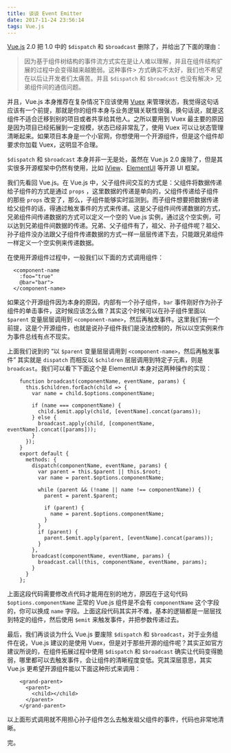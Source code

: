 ```yaml
---
title: 谈谈 Event Emitter
date: 2017-11-24 23:56:14
tags: Vue.js
---
```

[Vue.js](https://cn.vuejs.org/) 2.0 把 1.0 中的 `$dispatch` 和 `$broadcast` 删除了，并给出了下面的理由：

> 因为基于组件树结构的事件流方式实在是让人难以理解，并且在组件结构扩展的过程中会变得越来越脆弱。这种事件> 方式确实不太好，我们也不希望在以后让开发者们太痛苦。并且 `$dispatch` 和 `$broadcast` 也没有解决> 兄弟组件间的通信问题。

并且，Vue.js 本身推荐在复杂情况下应该使用  [Vuex](https://vuex.vuejs.org/)  来管理状态，我觉得这句话应该有一个前提，那就是你的组件本身与业务逻辑关联性很强，换句话说，就是这组件不适合迁移到别的项目或者共享给其他人。之所以要用到 Vuex 最主要的原因是因为项目已经拓展到一定规模，状态已经非常乱了，使用 Vuex 可以让状态管理清晰起来。如果项目本身是一个小官网，你想使用一个开源组件，但是这个组件却要求你加载 Vuex，这明显不合理。



`$dispatch` 和 `$broadcast` 本身并非一无是处，虽然在 Vue.js 2.0 废除了，但是其实很多开源框架中仍然有使用，比如 [iView](https://www.iviewui.com/)、[ElementUI](http://element.eleme.io/#/zh-CN) 等开源 UI 框架。



我们先看回 Vue.js。在 Vue.js 中，父子组件间交互的方式是：父组件将数据传递给子组件的方式是通过 `props` ，这里数据的传递是单向的，父组件传递给子组件的那些 `props` 改变了，那么，子组件能够实时监测到。而子组件想要把数据传递给父组件的话，得通过触发事件的方式来传递。这是父子组件间传递数据的方式，兄弟组件间传递数据的方式可以定义一个空的 Vue.js 实例，通过这个空实例，可以达到兄弟组件间数据的传递。兄弟、父子组件有了，祖父、孙子组件呢？祖父、孙子组件没办法跟父子组件传递数据的方式一样一层层传递下去，只能跟兄弟组件一样定义一个空实例来传递数据。



在使用开源组件过程中，一般我们以下面的方式调用组件：
```
  <component-name
    :foo="true"
    @bar="bar">
  </component-name>
```
如果这个开源组件因为本身的原因，内部有一个孙子组件，`bar` 事件刚好作为孙子组件的单击事件，这时候应该怎么做？其实这个时候可以在孙子组件里面以 `$parent` 变量层层调用到 `<component-name>`，然后再触发事件。这里我们有一个前提，这是个开源组件，也就是说孙子组件我们是没法控制的，所以以空实例来作为事件总线有点不现实。



上面我们说到的  “以 `$parent` 变量层层调用到 `<component-name>`，然后再触发事件”  其实就是 `dispatch` 而相反以 `$children` 层层调用到特定子元素，则是 `broadcast`。我们可以看下下面这个是 ElementUI 本身对这两种操作的实现：
```
    function broadcast(componentName, eventName, params) {
      this.$children.forEach(child => {
        var name = child.$options.componentName;
        
        if (name === componentName) {
          child.$emit.apply(child, [eventName].concat(params));
        } else {
          broadcast.apply(child, [componentName, eventName].concat([params]));
        }
      });
    }
    export default {
      methods: {
        dispatch(componentName, eventName, params) {
          var parent = this.$parent || this.$root;
          var name = parent.$options.componentName;
    
          while (parent && (!name || name !== componentName)) {
            parent = parent.$parent;
            
            if (parent) {
              name = parent.$options.componentName;
            }
          }
          if (parent) {
            parent.$emit.apply(parent, [eventName].concat(params));
          }
        },
        broadcast(componentName, eventName, params) {
          broadcast.call(this, componentName, eventName, params);
        }
      }
    };
```
上面这段代码需要修改点代码才能用在别的地方，原因在于这句代码 `$options.componentName` 正常的 Vue.js 组件是不会有 `componentName` 这个字段的，你可以换成 `name` 字段。上面这段代码其实并不难，基本的逻辑都是一层层找到特定的组件，然后使用 `$emit` 来触发事件，并把参数传递过去。



最后，我们再谈谈为什么 Vue.js 要废除 `$dispatch` 和 `$broadcast`，对于业务组件在说，Vue.js 建议的是使用 Vuex，但是对于那些开源的组件呢？其实正如官方建议所说的，在组件拓展过程中使用 `$dispatch` 和 `$broadcast`  确实让代码变得脆弱，哪里都可以去触发事件，会让组件的清晰程度变低。究其深层意思，其实 Vue.js 更希望开源组件能以下面这种形式来调用：
```
    <grand-parent>
      <parent>
        <child></child>
      </parent>
    </grand-parent>
```
以上面形式调用就不用担心孙子组件怎么去触发祖父组件的事件，代码也非常地清晰。

完。
